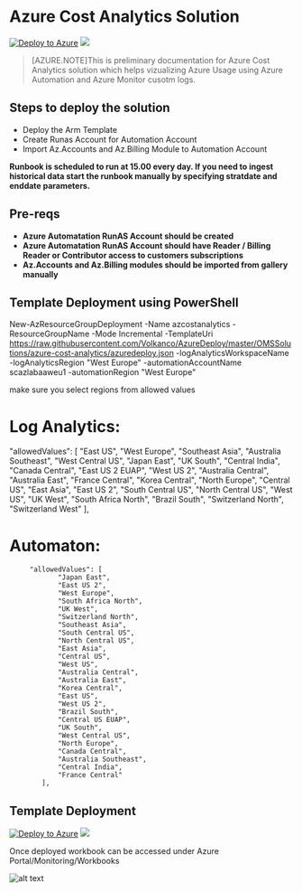 # Azure Cost Analytics Solution 

[![Deploy to Azure](http://azuredeploy.net/deploybutton.png)](https://portal.azure.com/#create/Microsoft.Template/uri/https%3A%2F%2Fraw.githubusercontent.com%2FVolkanco%2FAzureDeploy%2Fmaster%2FOMSSolutions%2Fazure-cost-analytics%2Fazuredeploy.json) 
<a href="http://armviz.io/#/?load=https%3A%2F%2raw.githubusercontent.com%2FVolkanco%2FAzureDeploy%2Fmaster%2FOMSSolutions%2Fazure-cost-analytics%2Fazuredeploy.json" target="_blank">
    <img src="http://armviz.io/visualizebutton.png"/>
</a>

>[AZURE.NOTE]This is preliminary documentation for Azure Cost Analytics solution which helps vizualizing Azure Usage using Azure Automation and Azure Monitor cusotm logs.




## Steps to deploy the solution 

* Deploy the Arm Template
* Create Runas Account for Automation Account
* Import Az.Accounts and Az.Billing   Module to Automation Account

**Runbook is scheduled to run at 15.00  every day. If you need to ingest historical data start the runbook manually by specifying stratdate and enddate parameters.**


## Pre-reqs

- **Azure Automatation RunAS Account should be created**
- **Azure Automatation RunAS Account should have Reader / Billing Reader or Contributor access to customers subscriptions**
- **Az.Accounts and Az.Billing modules should be imported from gallery manually**


## Template Deployment using PowerShell

New-AzResourceGroupDeployment -Name azcostanalytics -ResourceGroupName <yourRG> -Mode Incremental -TemplateUri https://raw.githubusercontent.com/Volkanco/AzureDeploy/master/OMSSolutions/azure-cost-analytics/azuredeploy.json  -logAnalyticsWorkspaceName <your LA WS> -logAnalyticsRegion "West Europe" -automationAccountName scazlabaaweu1 -automationRegion "West Europe"

make sure you select regions from  allowed values 

# Log Analytics:
 "allowedValues": [
               "East US",
                "West Europe",
                "Southeast Asia",
                "Australia Southeast",
                "West Central US",
                "Japan East",
                "UK South",
                "Central India",
                "Canada Central",
                "East US 2 EUAP",
                "West US 2",
                "Australia Central",
                "Australia East",
                "France Central",
                "Korea Central",
                "North Europe",
                "Central US",
                "East Asia",
                "East US 2",
                "South Central US",
                "North Central US",
                "West US",
                "UK West",
                "South Africa North",
                "Brazil South",
                "Switzerland North",
                "Switzerland West"
            ],            

# Automaton:
         "allowedValues": [
                "Japan East",
                "East US 2",
                "West Europe",
                "South Africa North",
                "UK West",
                "Switzerland North",
                "Southeast Asia",
                "South Central US",
                "North Central US",
                "East Asia",
                "Central US",
                "West US",
                "Australia Central",
                "Australia East",
                "Korea Central",
                "East US",
                "West US 2",
                "Brazil South",
                "Central US EUAP",
                "UK South",
                "West Central US",
                "North Europe",
                "Canada Central",
                "Australia Southeast",
                "Central India",
                "France Central"
            ],





## Template Deployment

[![Deploy to Azure](http://azuredeploy.net/deploybutton.png)](https://portal.azure.com/#create/Microsoft.Template/uri/https%3A%2F%2Fraw.githubusercontent.com%2FVolkanco%2FAzureDeploy%2Fmaster%2FOMSSolutions%2Fazure-cost-analytics%2Fazuredeploy.json) 
<a href="http://armviz.io/#/?load=https%3A%2F%2raw.githubusercontent.com%2FVolkanco%2FAzureDeploy%2Fmaster%2FOMSSolutions%2Fazure-cost-analytics%2Fazuredeploy.json" target="_blank">
    <img src="http://armviz.io/visualizebutton.png"/>
</a>

Once deployed workbook can be accessed under Azure Portal/Monitoring/Workbooks

![alt text](images/wbimage6.PNG "Workbook")